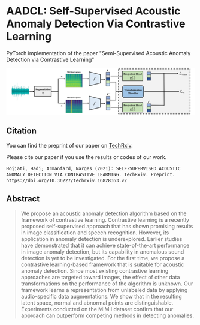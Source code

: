 # AADCL: Self-Supervised Acoustic Anomaly Detection Via Contrastive Learning
PyTorch implementation of the paper "Semi-Supervised Acoustic Anomaly Detection via Contrastive Learning"

<center><img src="https://github.com/Armanfard-Lab/AADCL/blob/main/Figs/Overview.jpg" alt="Overview" width="800" align="center"></center>

## Citation

You can find the preprint of our paper on [TechRxiv](https://www.techrxiv.org/articles/preprint/SELF-SUPERVISED_ACOUSTIC_ANOMALY_DETECTION_VIA_CONTRASTIVE_LEARNING/16828363).

Please cite our paper if you use the results or codes of our work.

```
Hojjati, Hadi; Armanfard, Narges (2021): SELF-SUPERVISED ACOUSTIC ANOMALY DETECTION VIA CONTRASTIVE LEARNING. TechRxiv. Preprint. https://doi.org/10.36227/techrxiv.16828363.v2 
```

## Abstract

>We propose an acoustic anomaly detection algorithm based on the framework of contrastive learning. Contrastive learning is a recently proposed self-supervised approach that has shown promising results in image classification and speech recognition. However, its application in anomaly detection is underexplored. Earlier studies have demonstrated that it can achieve state-of-the-art performance in image anomaly detection, but its capability in anomalous sound detection is yet to be investigated. For the first time, we propose a contrastive learning-based framework that is suitable for acoustic anomaly detection. Since most existing contrastive learning approaches are targeted toward images, the effect of other data transformations on the performance of the algorithm is unknown. Our framework learns a representation from unlabeled data by applying audio-specific data augmentations. We show that in the resulting latent space, normal and abnormal points are distinguishable. Experiments conducted on the MIMII dataset confirm that our approach can outperform competing methods in detecting anomalies.



